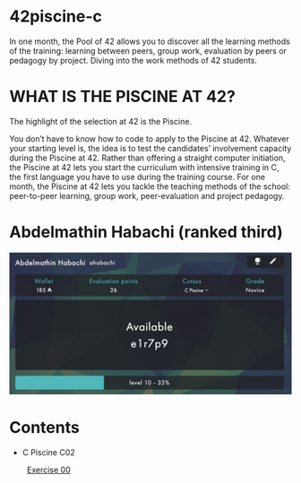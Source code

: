 # 42piscine-c
In one month, the Pool of 42 allows you to discover all the learning methods of the training: learning between peers, group work, evaluation by peers or pedagogy by project. Diving into the work methods of 42 students.

# WHAT IS THE PISCINE AT 42?
The highlight of the selection at 42 is the Piscine.

You don’t have to know how to code to apply to the Piscine at 42. Whatever your starting level is, the idea is to test the candidates’ involvement capacity during the Piscine at 42. Rather than offering a straight computer initiation, the Piscine at 42 lets you start the curriculum with intensive training in C, the first language you have to use during the training course. For one month, the Piscine at 42 lets you tackle the teaching methods of the school: peer-to-peer learning, group work, peer-evaluation and project pedagogy.

# Abdelmathin Habachi (ranked third)

![Maximum level](ScreenShot.png)

# Contents
* C Piscine C02

$~~~~~~~~$[Exercise 00](https://github.com/Abdelmathin/42piscine-c/tree/main/C02/ex00)

